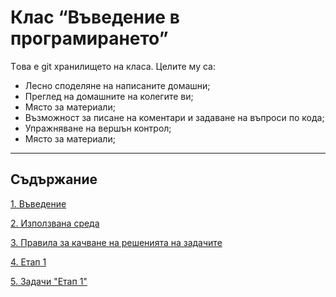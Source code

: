 Клас “Въведение в програмирането”
=========
Tова е git хранилището на класа.
Целите му са:
- Лесно споделяне на написаните домашни;
- Преглед на домашните на колегите ви;
- Място за материали;
- Възможност за писане на коментари и задаване на въпроси по кода;
- Упражняване на вершън контрол;
- Място за материали;

----
## Съдържание

[1. Въведение](https://github.com/telebid-class/201404-intro/wiki/1.-%D0%92%D1%8A%D0%B2%D0%B5%D0%B4%D0%B5%D0%BD%D0%B8%D0%B5)

[2. Използвана среда](https://github.com/telebid-class/201404-intro/wiki/2.-%D0%98%D0%B7%D0%BF%D0%BE%D0%BB%D0%B7%D0%B2%D0%B0%D0%BD%D0%B0-%D1%81%D1%80%D0%B5%D0%B4%D0%B0)

[3. Правила за качване на решенията на задачите](https://github.com/telebid-class/201404-intro/wiki/3.-%D0%9F%D1%80%D0%B0%D0%B2%D0%B8%D0%BB%D0%B0-%D0%B7%D0%B0-%D0%BA%D0%B0%D1%87%D0%B2%D0%B0%D0%BD%D0%B5-%D0%BD%D0%B0-%D1%80%D0%B5%D1%88%D0%B5%D0%BD%D0%B8%D1%8F%D1%82%D0%B0-%D0%BD%D0%B0-%D0%B7%D0%B0%D0%B4%D0%B0%D1%87%D0%B8%D1%82%D0%B5)

[4. Етап 1](https://github.com/telebid-class/201404-intro/wiki/4.-%D0%95%D1%82%D0%B0%D0%BF-1)

[5. Задачи "Етап 1"](https://github.com/telebid-class/201404-intro/wiki/5.-%D0%97%D0%B0%D0%B4%D0%B0%D1%87%D0%B0-1)
